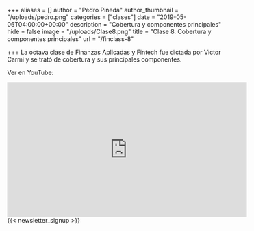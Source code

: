 +++
aliases = []
author = "Pedro Pineda"
author_thumbnail = "/uploads/pedro.png"
categories = ["clases"]
date = "2019-05-06T04:00:00+00:00"
description = "Cobertura y componentes principales"
hide = false
image = "/uploads/Clase8.png"
title = "Clase 8. Cobertura y componentes principales"
url = "/finclass-8"

+++
La octava clase de Finanzas Aplicadas y Fintech fue dictada por Victor Carmi y se trató de cobertura y sus principales componentes.

Ver en YouTube:

<div style="text-align:center">
<iframe width="560" height="315" src="https://www.youtube.com/embed/9RcMJKQpVNA" frameborder="0" allow="accelerometer; autoplay; encrypted-media; gyroscope; picture-in-picture" allowfullscreen></iframe>
</div>
 {{< newsletter_signup >}}